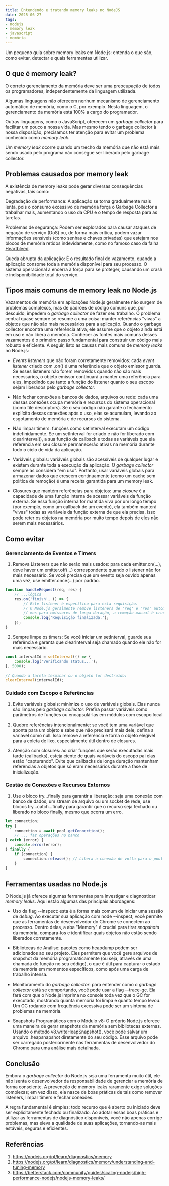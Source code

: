 ```yaml
---
title: Entendendo e tratando memory leaks no NodeJS
date: 2025-06-27
tags:
- nodejs
- memory leak
- javascript
- memória
---
```

Um pequeno guia sobre memory leaks em Node.js: entenda o que são, como evitar, detectar e quais ferramentas utilizar.
<!-- excerpt -->

## O que é memory leak?

O correto gerenciamento da memória deve ser uma preocupação de todos os programadores, independentemente da linguagem utilizada.

Algumas linguagens não oferecem nenhum mecanismo de gerenciamento automático de memória, como o C, por exemplo. Nesta linguagem, o gerenciamento da memória está 100% a cargo do programador.

Outras linguagens, como o JavaScript, oferecem um *garbage collector* para facilitar um pouco a nossa vida. Mas mesmo tendo o garbage collector à nossa disposição, precisamos ter atenção para evitar um problema conhecido como *memory leak*.

Um *memory leak* ocorre quando um trecho da memória que não está mais sendo usado pelo programa não consegue ser liberado pelo garbage collector.

## Problemas causados por memory leak

A existência de memory leaks pode gerar diversas consequências negativas, tais como:

Degradação de performance: A aplicação se torna gradualmente mais lenta, pois o consumo excessivo de memória força o Garbage Collector a trabalhar mais, aumentando o uso da CPU e o tempo de resposta para as tarefas.

Problemas de segurança: Podem ser explorados para causar ataques de negação de serviço (DoS) ou, de forma mais crítica, podem vazar informações sensíveis (como senhas e chaves privadas) que estejam nos blocos de memória retidos indevidamente, como no famoso caso da falha [Heartbleed](https://www.heartbleed.com/).

Queda abrupta da aplicação: É o resultado final do vazamento, quando a aplicação consome toda a memória disponível para seu processo. O sistema operacional a encerra à força para se proteger, causando um crash e indisponibilidade total do serviço.

## Tipos mais comuns de memory leak no Node.js

Vazamentos de memória em aplicações Node.js geralmente não surgem de problemas complexos, mas de padrões de código comuns que, por descuido, impedem o *garbage collector* de fazer seu trabalho. O problema central quase sempre se resume a uma coisa: manter referências "vivas" a objetos que não são mais necessários para a aplicação. Quando o garbage collector encontra uma referência ativa, ele assume que o objeto ainda está em uso e não libera a memória. Conhecer as fontes mais comuns desses vazamentos é o primeiro passo fundamental para construir um código mais robusto e eficiente. A seguir, listo as causas mais comuns de *memory leaks* no Node.js:

* *Events listeners* que não foram corretamente removidos: cada *event listener* criado com .on() é uma referência que o objeto emissor guarda. Se esses listeners não forem removidos quando não são mais necessários, o objeto emissor continuará a manter uma referência para eles, impedindo que tanto a função do listener quanto o seu escopo sejam liberados pelo *garbage collector*.

* Não fechar conexões a bancos de dados, arquivos ou rede: cada uma dessas conexões ocupa memória e recursos do sistema operacional (como file descriptors). Se o seu código não garante o fechamento explícito dessas conexões após o uso, elas se acumulam, levando ao esgotamento de memória e de recursos do sistema.

* Não limpar timers: funções como setInterval executam um código indefinidamente. Se um setInterval for criado e não for liberado com clearInterval(), a sua função de callback e todas as variáveis que ela referencia em seu closure permanecerão ativas na memória durante todo o ciclo de vida da aplicação.

* Variáveis globais: variáveis globais são acessíveis de qualquer lugar e existem durante toda a execução da aplicação. O *garbage collector* sempre as considera "em uso". Portanto, usar variáveis globais para armazenar dados que crescem continuamente (como um cache sem política de remoção) é uma receita garantida para um memory leak.

* Closures que mantém referências para objetos: uma *closure* é a capacidade de uma função interna de acessar variáveis da função externa. Se essa função interna for mantida viva por um longo tempo (por exemplo, como um callback de um evento), ela também manterá "vivas" todas as variáveis da função externa de que ela precisa. Isso pode reter os objetos na memória por muito tempo depois de eles não serem mais necessários.

## Como evitar

### Gerenciamento de Eventos e Timers

1. Remova Listeners que não serão mais usados: para cada emitter.on(...), deve haver um emitter.off(...) correspondente quando o listener não for mais necessário. Se você precisa que um evento seja ouvido apenas uma vez, use emitter.once(...) por padrão.

```javascript
function handleRequest(req, res) {
    // ...lógica
    res.on('finish', () => {
        // Este listener é específico para esta requisição.
        // O Node.js geralmente remove listeners de 'req' e 'res' automaticamente,
        // mas para emissores de longa duração, a remoção manual é crucial.
        console.log('Requisição finalizada.');
    });
}
```

2. Sempre limpe os timers: Se você iniciar um setInterval, guarde sua referência e garanta que clearInterval seja chamado quando ele não for mais necessário.

```javascript
const intervalId = setInterval(() => {
    console.log('Verificando status...');
}, 5000);

// Quando a tarefa terminar ou o objeto for destruído:
clearInterval(intervalId);
```

### Cuidado com Escopo e Referências

1. Evite variáveis globais: minimize o uso de variáveis globais. Elas nunca são limpas pelo *garbage collector*. Prefira passar variáveis como parâmetros de funções ou encapsulá-las em módulos com escopo local

2. Quebre referências intencionalmente: se você tem uma variável que aponta para um objeto e sabe que não precisará mais dele, defina a variável como null. Isso remove a referência e torna o objeto elegível para a coleta de lixo, especialmente útil dentro de closures.

3. Atenção com closures: ao criar funções que serão executadas mais tarde (callbacks), esteja ciente de quais variáveis do escopo pai elas estão "capturando". Evite que callbacks de longa duração mantenham referências a objetos que só eram necessários durante a fase de inicialização.

### Gestão de Conexões e Recursos Externos

1. Use o bloco try...finally para garantir a liberação: seja uma conexão com banco de dados, um stream de arquivo ou um socket de rede, use blocos try...catch...finally para garantir que o recurso seja fechado ou liberado no bloco finally, mesmo que ocorra um erro.

```javascript
let connection;
try {
    connection = await pool.getConnection();
    // ... faz operações no banco
} catch (error) {
    console.error(error);
} finally {
    if (connection) {
        connection.release(); // Libera a conexão de volta para o pool
    }
}
```

## Ferramentas usadas no Node.js

O Node.js já oferece algumas ferramentas para investigar e diagnosticar *memory leaks*. Aqui estão algumas das principais abordagens:

* Uso da flag --inspect: esta é a forma mais comum de iniciar uma sessão de *debug*. Ao executar sua aplicação com node --inspect, você permite que as ferramentas de desenvolvedor do Chrome se conectem ao processo. Dentro delas, a aba "Memory" é crucial para tirar *snapshots* da memória, compará-los e identificar quais objetos não estão sendo liberados corretamente.

* Bibliotecas de Análise: pacotes como heapdump podem ser adicionados ao seu projeto. Eles permitem que você gere arquivos de snapshot da memória programaticamente (ou seja, através de uma chamada de função no seu código), o que é útil para capturar o estado da memória em momentos específicos, como após uma carga de trabalho intensa.

* Monitoramento do *garbage collector*: para entender como o *garbage collector* está se comportando, você pode usar a flag --trace-gc. Ela fará com que o Node.js imprima no console toda vez que o GC for executado, mostrando quanta memória foi limpa e quanto tempo levou. Um GC rodando com frequência excessiva pode ser um sintoma de problemas na memória.

* Snapshots Programáticos com o Módulo v8: O próprio Node.js oferece uma maneira de gerar snapshots da memória sem bibliotecas externas. Usando o método v8.writeHeapSnapshot(), você pode salvar um arquivo .heapsnapshot diretamente do seu código. Esse arquivo pode ser carregado posteriormente nas ferramentas de desenvolvedor do Chrome para uma análise mais detalhada.

## Conclusão

Embora o *garbage collector* do Node.js seja uma ferramenta muito útil, ele não isenta o desenvolvedor da responsabilidade de gerenciar a memória de forma consciente. A prevenção de memory leaks raramente exige soluções complexas; em vez disso, ela nasce de boas práticas de tais como remover listeners, limpar timers e fechar conexões.

A regra fundamental é simples: todo recurso que é aberto ou iniciado deve ser explicitamente fechado ou finalizado. Ao adotar essas boas práticas e utilizar as ferramentas de diagnóstico disponíveis, você não apenas corrige problemas, mas eleva a qualidade de suas aplicações, tornando-as mais estáveis, seguras e eficientes.

## Referências

1. https://nodejs.org/pt/learn/diagnostics/memory
2. https://nodejs.org/pt/learn/diagnostics/memory/understanding-and-tuning-memory
3. https://betterstack.com/community/guides/scaling-nodejs/high-performance-nodejs/nodejs-memory-leaks/
